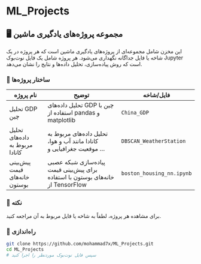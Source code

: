 # ML_Projects
## 🖥️ مجموعه پروژه‌های یادگیری ماشین

این مخزن شامل مجموعه‌ای از پروژه‌های یادگیری ماشین است که هر پروژه در یک شاخه یا فایل جداگانه نگهداری می‌شود. هر پروژه شامل یک فایل نوت‌بوک Jupyter است که روش پیاده‌سازی، تحلیل داده‌ها و نتایج را نشان می‌دهد.

### 📁 ساختار پروژه‌ها

| نام پروژه | توضیح | فایل/شاخه |
|-----------|-------|-----------|
| تحلیل GDP چین | تحلیل داده‌های GDP چین با استفاده از pandas و matplotlib | `China_GDP` |
| تحلیل داده‌های مربوط به کانادا | تحلیل داده‌های مربوط به کانادا مانند آب و هوا، موقعیت جغرافیایی و … | `DBSCAN_WeatherStation` |
| پیش‌بینی قیمت خانه‌های بوستون | پیاده‌سازی شبکه عصبی برای پیش‌بینی قیمت خانه‌های بوستون با استفاده از TensorFlow | `boston_housing_nn.ipynb` |

### 📌 نکته

برای مشاهده هر پروژه، لطفاً به شاخه یا فایل مربوط به آن مراجعه کنید.

### 🚀 راه‌اندازی

```bash
git clone https://github.com/mohammad7x/ML_Projects.git
cd ML_Projects
# سپس فایل نوت‌بوک موردنظر را اجرا کنید
```
